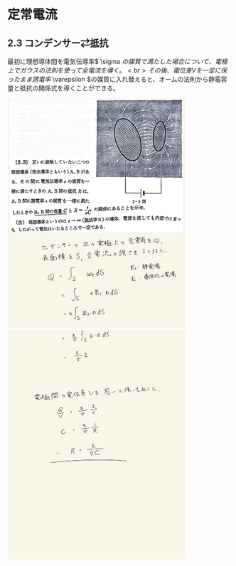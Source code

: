 <script type="text/javascript" async src="https://cdnjs.cloudflare.com/ajax/libs/mathjax/2.7.7/MathJax.js?config=TeX-MML-AM_CHTML">

</script>

<script type="text/x-mathjax-config">
 MathJax.Hub.Config({
 tex2jax: {
 inlineMath: [['$', '$'] ],
 displayMath: [ ['$$','$$'], ["\\[","\\]"] ]
 }
 });
</script>

# 定常電流
## 2.3 コンデンサー⇄抵抗

最初に理想導体間を電気伝導率$ \sigma $の媒質で満たした場合について、電極上でガウスの法則を使って全電流を導く。
<br>
その後、電位差Vを一定に保ったまま誘電率$ \varepsilon $の媒質に入れ替えると、オームの法則から静電容量と抵抗の関係式を導くことができる。
<br>

<img width="400" alt="electromagnetism-65" src="./images/sc-3/Electromagnetism-65.jpg">
<img width="400" alt="electromagnetism-66" src="./images/sc-3/Electromagnetism-66.jpg">
